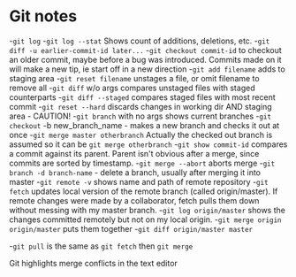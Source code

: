 # Git notes

-`git log`
-`git log --stat` Shows count of additions, deletions, etc.
-`git diff -u earlier-commit-id later...` 
-`git checkout commit-id` to checkout an older commit, maybe before a bug was introduced. Commits made on it will make a new tip, ie start off in a new direction
-`git add filename` adds to staging area
-`git reset filename` unstages a file, or omit filename to remove all
-`git diff` w/o args compares unstaged files with staged counterparts
-`git diff --staged` compares staged files with most recent commit
-`git reset --hard` discards changes in working dir AND staging area - CAUTION!
-`git branch` with no args shows current branches
-`git checkout` -b new_branch_name - makes a new branch and checks it out at once
-`git merge master otherbranch` Actually the checked out branch is assumed so it can be `git merge otherbranch`
-`git show commit-id` compares a commit against its parent. Parent isn't obvious after a merge, since commits are sorted by timestamp.
-`git merge --abort` aborts merge
-`git branch -d branch-name` - delete a branch, usually after merging it into master
-`git remote -v` shows name and path of remote repository
-`git fetch` updates local version of the remote branch (called origin/master). If remote changes were made by a collaborator, fetch pulls them down without messing with my master branch.
-`git log origin/master` shows the changes committed remotely but not on my local origin.
-`git merge origin origin/master` puts them together
-`git diff origin/master master`

-`git pull` is the same as `git fetch` then `git merge`

Git highlights merge conflicts in the text editor
